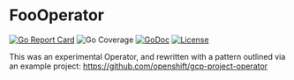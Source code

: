# FooOperator

[![Go Report Card](https://goreportcard.com/badge/github.com/undeadops/fooOperator)](https://goreportcard.com/report/github.com/undeadops/fooOperator)
![Go Coverage](./coverage_badge.png)
[![GoDoc](https://godoc.org/github.com/undeadops/fooOperator?status.svg)](https://pkg.go.dev/mod/github.com/undeadops/fooOperator)
[![License](https://img.shields.io/:license-apache-blue.svg)](http://www.apache.org/licenses/LICENSE-2.0.html)

This was an experimental Operator, and rewritten with a pattern outlined via an example project: https://github.com/openshift/gcp-project-operator


